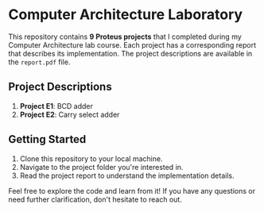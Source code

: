 # Computer Architecture Laboratory


This repository contains **9 Proteus projects** that I completed during my Computer Architecture lab course.
Each project has a corresponding report that describes its implementation. The project descriptions are available in the `report.pdf` file.

## Project Descriptions

1. **Project E1**: BCD adder
2. **Project E2**: Carry select adder
 
## Getting Started

1. Clone this repository to your local machine.
2. Navigate to the project folder you're interested in.
3. Read the project report to understand the implementation details.

Feel free to explore the code and learn from it! If you have any questions or need further clarification, don't hesitate to reach out.

